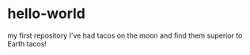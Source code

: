 # hello-world
my first repository
I've had tacos on the moon and find them superior to Earth tacos!
